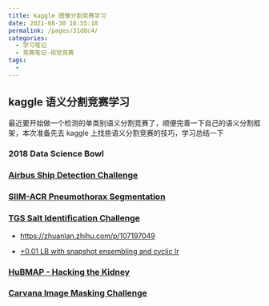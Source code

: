 ```yaml
---
title: kaggle 图像分割竞赛学习
date: 2021-08-30 16:55:18
permalink: /pages/31d8c4/
categories:
  - 学习笔记
  - 竞赛笔记-视觉竞赛
tags:
  - 
---
```

## kaggle 语义分割竞赛学习

最近要开始做一个检测的单类别语义分割竞赛了，顺便完善一下自己的语义分割框架，本次准备先去 kaggle 上找些语义分割竞赛的技巧，学习总结一下



### 2018 Data Science Bowl



### [Airbus Ship Detection Challenge](https://www.kaggle.com/c/airbus-ship-detection/overview)



### [SIIM-ACR Pneumothorax Segmentation](https://www.kaggle.com/c/siim-acr-pneumothorax-segmentation/overview)





### [TGS Salt Identification Challenge](https://www.kaggle.com/c/tgs-salt-identification-challenge)

- https://zhuanlan.zhihu.com/p/107197049

- [+0.01 LB with snapshot ensembling and cyclic lr](https://www.kaggle.com/c/tgs-salt-identification-challenge/discussion/65347)





### [HuBMAP - Hacking the Kidney](https://www.kaggle.com/c/hubmap-kidney-segmentation)





### [Carvana Image Masking Challenge](https://www.kaggle.com/c/carvana-image-masking-challenge)

